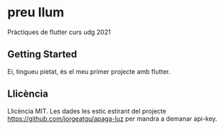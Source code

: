 # preu llum

Pràctiques de flutter curs udg 2021

## Getting Started

Ei, tingueu pietat, és el meu primer projecte amb flutter.

## Llicència

Llicència MIT. Les dades les estic estirant del projecte https://github.com/jorgeatgu/apaga-luz per mandra a demanar api-key.